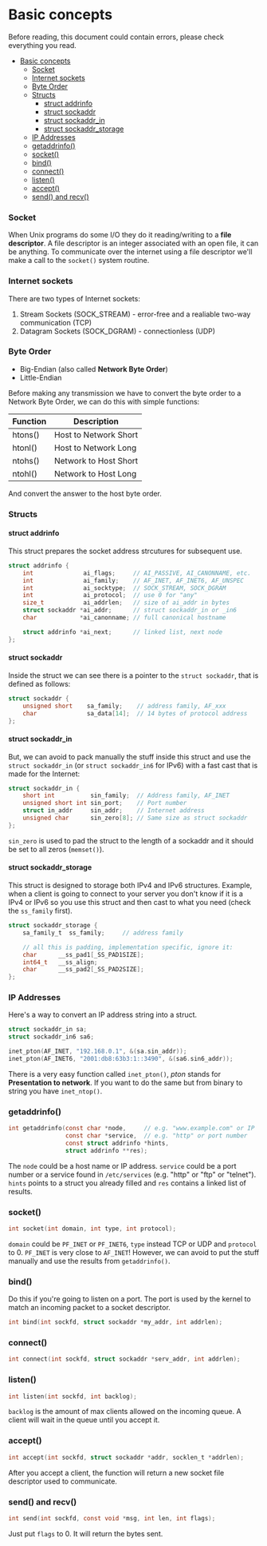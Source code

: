 # Basic concepts
Before reading, this document could contain errors, please check everything you read.

- [Basic concepts](#basic-concepts)
    - [Socket](#socket)
    - [Internet sockets](#internet-sockets)
    - [Byte Order](#byte-order)
    - [Structs](#structs)
      - [struct addrinfo](#struct-addrinfo)
      - [struct sockaddr](#struct-sockaddr)
      - [struct sockaddr\_in](#struct-sockaddr_in)
      - [struct sockaddr\_storage](#struct-sockaddr_storage)
    - [IP Addresses](#ip-addresses)
    - [getaddrinfo()](#getaddrinfo)
    - [socket()](#socket-1)
    - [bind()](#bind)
    - [connect()](#connect)
    - [listen()](#listen)
    - [accept()](#accept)
    - [send() and recv()](#send-and-recv)


### Socket
When Unix programs do some I/O they do it reading/writing to a **file descriptor**. A file descriptor is an integer associated with an open file, it can be anything. To communicate over the internet using a file descriptor we'll make a call to the `socket()` system routine.

### Internet sockets
There are two types of Internet sockets:
1. Stream Sockets (SOCK_STREAM) - error-free and a realiable two-way communication (TCP)
2. Datagram Sockets (SOCK_DGRAM) - connectionless (UDP)

### Byte Order
- Big-Endian (also called **Network Byte Order**)
- Little-Endian

Before making any transmission we have to convert the byte order to a Network Byte Order, we can do this with simple functions:

| Function | Description           |
| -------- | --------------------- |
| htons()  | Host to Network Short |
| htonl()  | Host to Network Long  |
| ntohs()  | Network to Host Short |
| ntohl()  | Network to Host Long  |

And convert the answer to the host byte order.

### Structs
#### struct addrinfo
This struct prepares the socket address strcutures for subsequent use.

```c
struct addrinfo {
    int              ai_flags;     // AI_PASSIVE, AI_CANONNAME, etc.
    int              ai_family;    // AF_INET, AF_INET6, AF_UNSPEC
    int              ai_socktype;  // SOCK_STREAM, SOCK_DGRAM
    int              ai_protocol;  // use 0 for "any"
    size_t           ai_addrlen;   // size of ai_addr in bytes
    struct sockaddr *ai_addr;      // struct sockaddr_in or _in6
    char            *ai_canonname; // full canonical hostname

    struct addrinfo *ai_next;      // linked list, next node
};
```

#### struct sockaddr
Inside the struct we can see there is a pointer to the `struct sockaddr`, that is defined as follows:

```c
struct sockaddr {
    unsigned short    sa_family;    // address family, AF_xxx
    char              sa_data[14];  // 14 bytes of protocol address
};
```

#### struct sockaddr_in
But, we can avoid to pack manually the stuff inside this struct and use the `struct sockaddr_in` (or `struct sockaddr_in6` for IPv6) with a fast cast that is made for the Internet:

```c
struct sockaddr_in {
    short int          sin_family;  // Address family, AF_INET
    unsigned short int sin_port;    // Port number
    struct in_addr     sin_addr;    // Internet address
    unsigned char      sin_zero[8]; // Same size as struct sockaddr
};
```

`sin_zero` is used to pad the struct to the length of a sockaddr and it should be set to all zeros (`memset()`).

#### struct sockaddr_storage
This struct is designed to storage both IPv4 and IPv6 structures. Example, when a client is going to connect to your server you don't know if it is a IPv4 or IPv6 so you use this struct and then cast to what you need (check the `ss_family` first).

```c
struct sockaddr_storage {
    sa_family_t  ss_family;     // address family

    // all this is padding, implementation specific, ignore it:
    char      __ss_pad1[_SS_PAD1SIZE];
    int64_t   __ss_align;
    char      __ss_pad2[_SS_PAD2SIZE];
};
```

### IP Addresses
Here's a way to convert an IP address string into a struct.

```c
struct sockaddr_in sa;
struct sockaddr_in6 sa6;

inet_pton(AF_INET, "192.168.0.1", &(sa.sin_addr));
inet_pton(AF_INET6, "2001:db8:63b3:1::3490", &(sa6.sin6_addr));
```

There is a very easy function called `inet_pton()`, *pton* stands for **Presentation to network**. If you want to do the same but from binary to string you have `inet_ntop()`.

### getaddrinfo()
```c
int getaddrinfo(const char *node,     // e.g. "www.example.com" or IP
                const char *service,  // e.g. "http" or port number
                const struct addrinfo *hints,
                struct addrinfo **res);
```

The `node` could be a host name or IP address. `service` could be a port number or a service found in `/etc/services` (e.g. "http" or "ftp" or "telnet").
`hints` points to a struct you already filled and `res` contains a linked list of results.

### socket()
```c
int socket(int domain, int type, int protocol); 
```

`domain` could be `PF_INET` or `PF_INET6`, `type` instead TCP or UDP and `protocol` to 0. `PF_INET` is very close to `AF_INET`! However, we can avoid to put the stuff manually and use the results from `getaddrinfo()`.

### bind()
Do this if you're going to listen on a port. The port is used by the kernel to match an incoming packet to a socket descriptor.

```c
int bind(int sockfd, struct sockaddr *my_addr, int addrlen);
```

### connect()
```c
int connect(int sockfd, struct sockaddr *serv_addr, int addrlen); 
```

### listen()
```c
int listen(int sockfd, int backlog);
```

`backlog` is the amount of max clients allowed on the incoming queue. A client will wait in the queue until you accept it.

### accept()
```c
int accept(int sockfd, struct sockaddr *addr, socklen_t *addrlen);
```

After you accept a client, the function will return a new socket file descriptor used to communicate.

### send() and recv()
```c
int send(int sockfd, const void *msg, int len, int flags); 
```

Just put `flags` to 0. It will return the bytes sent.

